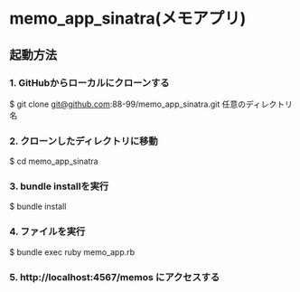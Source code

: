 # memo_app_sinatra(メモアプリ)
## 起動方法
### 1. GitHubからローカルにクローンする
$ git clone git@github.com:88-99/memo_app_sinatra.git 任意のディレクトリ名

### 2. クローンしたディレクトリに移動
$ cd memo_app_sinatra

### 3. bundle installを実行
$ bundle install

### 4. ファイルを実行
$ bundle exec ruby memo_app.rb

### 5. http://localhost:4567/memos にアクセスする
